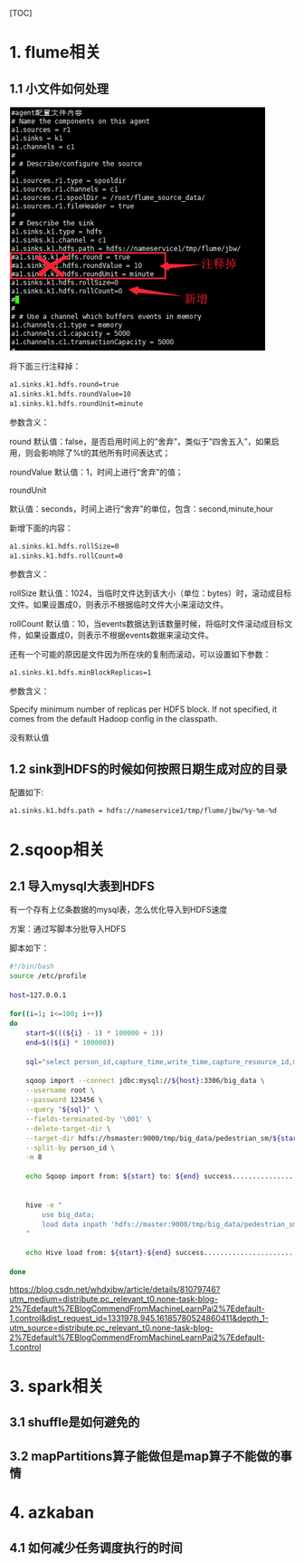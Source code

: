 [TOC]

# 1. flume相关

## 1.1 小文件如何处理

![image-20210416203646204](images/image-20210416203646204.png)

将下面三行注释掉：

```bash
a1.sinks.k1.hdfs.round=true
a1.sinks.k1.hdfs.roundValue=10
a1.sinks.k1.hdfs.roundUnit=minute
```

参数含义：

round
默认值：false，是否启用时间上的”舍弃”，类似于”四舍五入”，如果启用，则会影响除了%t的其他所有时间表达式；

roundValue
默认值：1，时间上进行“舍弃”的值；

roundUnit

默认值：seconds，时间上进行”舍弃”的单位，包含：second,minute,hour


新增下面的内容：

```bash
a1.sinks.k1.hdfs.rollSize=0
a1.sinks.k1.hdfs.rollCount=0
```

参数含义：

rollSize
默认值：1024，当临时文件达到该大小（单位：bytes）时，滚动成目标文件。如果设置成0，则表示不根据临时文件大小来滚动文件。

rollCount
默认值：10，当events数据达到该数量时候，将临时文件滚动成目标文件，如果设置成0，则表示不根据events数据来滚动文件。







还有一个可能的原因是文件因为所在块的复制而滚动，可以设置如下参数：

```bash
a1.sinks.k1.hdfs.minBlockReplicas=1
```

参数含义：

 Specify minimum number of replicas per HDFS block. If not specified, it comes from the default Hadoop config in the classpath.

没有默认值



## 1.2 sink到HDFS的时候如何按照日期生成对应的目录

配置如下:

```bash
a1.sinks.k1.hdfs.path = hdfs://nameservice1/tmp/flume/jbw/%y-%m-%d
```

# 2.sqoop相关

## 2.1 导入mysql大表到HDFS

有一个存有上亿条数据的mysql表，怎么优化导入到HDFS速度

方案：通过写脚本分批导入HDFS

脚本如下：

```bash
#!/bin/bash
source /etc/profile

host=127.0.0.1

for((i=1; i<=100; i++))
do   
    start=$(((${i} - 1) * 100000 + 1))
    end=$((${i} * 100000))

    sql="select person_id,capture_time,write_time,capture_resource_id,major_capture_image_url,minor_capture_image_url,sex,age,orientation,glasses,knapsack, bag,messenger_bag,shoulder_bag,umbrella,hair,hat,mask,upper_color,upper_type,upper_texture,bottom_color,bottom_type,trolley_case,barrow,baby,feature_type,feature_code from big_data.pedestrian_sm where person_id>=${start} and person_id<=${end} and \$CONDITIONS";  

    sqoop import --connect jdbc:mysql://${host}:3306/big_data \
    --username root \
    --password 123456 \
    --query "${sql}" \
    --fields-terminated-by '\001' \
    --delete-target-dir \
    --target-dir hdfs://hsmaster:9000/tmp/big_data/pedestrian_sm/${start}-${end}/ \
    --split-by person_id \
    -m 8

    echo Sqoop import from: ${start} to: ${end} success....................................


    hive -e "
        use big_data;
        load data inpath 'hdfs://master:9000/tmp/big_data/pedestrian_sm/${start}-${end}' into table big_data.pedestrian_sm;
    "

    echo Hive load from: ${start}-${end} success....................................

done
```





https://blog.csdn.net/whdxjbw/article/details/81079746?utm_medium=distribute.pc_relevant_t0.none-task-blog-2%7Edefault%7EBlogCommendFromMachineLearnPai2%7Edefault-1.control&dist_request_id=1331978.945.16185780524860411&depth_1-utm_source=distribute.pc_relevant_t0.none-task-blog-2%7Edefault%7EBlogCommendFromMachineLearnPai2%7Edefault-1.control



# 3. spark相关



## 3.1 shuffle是如何避免的



## 3.2 mapPartitions算子能做但是map算子不能做的事情









# 4. azkaban



## 4.1 如何减少任务调度执行的时间















































